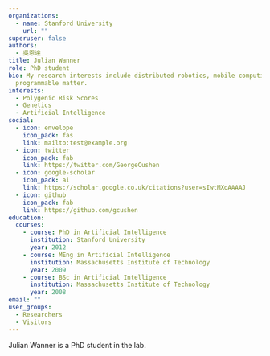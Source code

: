 ```yaml
---
organizations:
  - name: Stanford University
    url: ""
superuser: false
authors:
  - 吳恩達
title: Julian Wanner
role: PhD student
bio: My research interests include distributed robotics, mobile computing and
  programmable matter.
interests:
  - Polygenic Risk Scores
  - Genetics
  - Artificial Intelligence
social:
  - icon: envelope
    icon_pack: fas
    link: mailto:test@example.org
  - icon: twitter
    icon_pack: fab
    link: https://twitter.com/GeorgeCushen
  - icon: google-scholar
    icon_pack: ai
    link: https://scholar.google.co.uk/citations?user=sIwtMXoAAAAJ
  - icon: github
    icon_pack: fab
    link: https://github.com/gcushen
education:
  courses:
    - course: PhD in Artificial Intelligence
      institution: Stanford University
      year: 2012
    - course: MEng in Artificial Intelligence
      institution: Massachusetts Institute of Technology
      year: 2009
    - course: BSc in Artificial Intelligence
      institution: Massachusetts Institute of Technology
      year: 2008
email: ""
user_groups:
  - Researchers
  - Visitors
---
```

Julian Wanner is a PhD student in the lab.